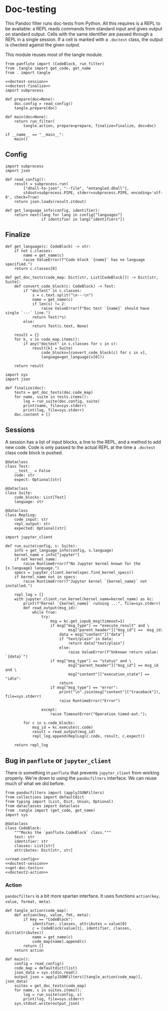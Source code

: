 # Doc-testing

This Pandoc filter runs doc-tests from Python. All this requires is a REPL to be available: a REPL reads commands from standard input and gives output on standard output. Cells with the same identifier are passed through a REPL in a single session. If a cell is marked with a `.doctest` class, the output is checked against the given output.

This module reuses most of the tangle module.

``` {.python file=entangled/doctest.py}
from panflute import (CodeBlock, run_filter)
from .tangle import get_code, get_name
from . import tangle

<<doctest-session>>
<<doctest-finalize>>
import subprocess

def prepare(doc=None):
    doc.config = read_config()
    tangle.prepare(doc)

def main(doc=None):
    return run_filter(
        tangle.action, prepare=prepare, finalize=finalize, doc=doc)

if __name__ == "__main__":
    main()
```

## Config

``` {.python #read-config}
import subprocess
import json

def read_config():
    result = subprocess.run(
        ["dhall-to-json", "--file", "entangled.dhall"],
        stdout=subprocess.PIPE, stderr=subprocess.PIPE, encoding='utf-8', check=True)
    return json.loads(result.stdout)

def get_language_info(config, identifier):
    return next(lang for lang in config["languages"]
                if identifier in lang["identifiers"])
```

## Finalize

``` {.python #get-doc-tests}
def get_language(c: CodeBlock) -> str:
    if not c.classes:
        name = get_name(c)
        raise ValueError(f"Code block `{name}` has no language specified.")
    return c.classes[0]

def get_doc_tests(code_map: Dict[str, List[CodeBlock]]) -> Dict[str, Suite]:
    def convert_code_block(c: CodeBlock) -> Test:
        if "doctest" in c.classes:
            s = c.text.split("\n---\n")
            name = get_name(c)
            if len(s) != 2:
                raise ValueError(f"Doc test `{name}` should have single `---` line.")
            return Test(*s)
        else:
            return Test(c.text, None)

    result = {}
    for k, v in code_map.items():
        if any("doctest" in c.classes for c in v):
            result[k] = Suite(
                code_blocks=[convert_code_block(c) for c in v],
                language=get_language(v[0]))

    return result
```

``` {.python #doctest-finalize}
import sys
import json

def finalize(doc):
    tests = get_doc_tests(doc.code_map)
    for name, suite in tests.items():
        log = run_suite(doc.config, suite)
        print(name, file=sys.stderr)
        print(log, file=sys.stderr)
    doc.content = []
```

## Sessions

A session has a list of input blocks, a line to the REPL, and a method to add new code. Code is only passed to the actual REPL at the time a `.doctest` class code block is pushed.

``` {.python #doctest-session}
@dataclass
class Test:
    __test__ = False
    code: str
    expect: Optional[str]

@dataclass
class Suite:
    code_blocks: List[Test]
    language: str

@dataclass
class ReplLog:
    code_input: str
    repl_output: str
    expected: Optional[str]

import jupyter_client

def run_suite(config, s: Suite):
    info = get_language_info(config, s.language)
    kernel_name = info["jupyter"]
    if not kernel_name:
        raise RuntimeError(f"No Jupyter kernel known for the {s.language} language.")
    specs = jupyter_client.kernelspec.find_kernel_specs()
    if kernel_name not in specs:
        raise RuntimeError(f"Jupyter kernel `{kernel_name}` not installed.")

    repl_log = []
    with jupyter_client.run_kernel(kernel_name=kernel_name) as kc:
        print(f"Kernel `{kernel_name}` running ...", file=sys.stderr)
        def read_output(msg_id):
            while True:
                try:
                    msg = kc.get_iopub_msg(timeout=1)
                    if msg["msg_type"] == "execute_result" and \
                            msg["parent_header"]["msg_id"] ==  msg_id:
                        data = msg["content"]["data"]
                        if "text/plain" in data:
                            return data["text/plain"]
                        else:
                            raise ValueError(f"Unknown return value: `{data}`")
                    if msg["msg_type"] == "status" and \
                            msg["parent_header"]["msg_id"] == msg_id and \
                            msg["content"]["execution_state"] == "idle":
                        return
                    if msg["msg_type"] == "error":
                        print("\n".join(msg["content"]["traceback"]), file=sys.stderr)
                        raise RuntimeError("Error")

                except:
                    raise TimeoutError("Operation timed-out.");

        for c in s.code_blocks:
            msg_id = kc.execute(c.code)
            result = read_output(msg_id)
            repl_log.append(ReplLog(c.code, result, c.expect))

    return repl_log
```

## Bug in `panflute` or `jupyter_client`

There is something in `panflute` that prevents `jupyter_client` from working properly. We're down to using the `pandocfilters` interface. We can reuse much of what we did before.

``` {.python file=entangled/doctest2.py}
from pandocfilters import (applyJSONFilters)
from collections import defaultdict
from typing import (List, Dict, Union, Optional)
from dataclasses import dataclass
from .tangle import (get_code, get_name)
import sys

@dataclass
class CodeBlock:
    """Mocks the `panflute.CodeBlock` class."""
    text: str
    identifier: str
    classes: List[str]
    attributes: Dict[str, str]

<<read-config>>
<<doctest-session>>
<<get-doc-tests>>
<<doctest2-action>>
```

### Action

`pandocfilters` is a bit more spartan interface. It uses functions `action(key, value, format, meta)`.

``` {.python #doctest2-action}
def tangle_action(code_map):
    def action(key, value, fmt, meta):
        if key == "CodeBlock":
            identifier, classes, attributes = value[0]
            c = CodeBlock(value[1], identifier, classes, dict(attributes))
            name = get_name(c)
            code_map[name].append(c)
        return []
    return action

def main():
    config = read_config()
    code_map = defaultdict(list)
    json_data = sys.stdin.read()
    output_json = applyJSONFilters([tangle_action(code_map)], json_data)
    suites = get_doc_tests(code_map)
    for name, s in suites.items():
        log = run_suite(config, s)
        print(log, file=sys.stderr)
    sys.stdout.write(output_json)
```
